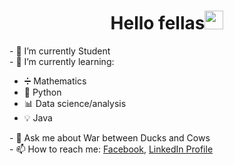 ###
<h1 align="center" dir="auto"> Hello fellas<a target="_blank" rel="noopener noreferrer" href="https://raw.githubusercontent.com/iampavangandhi/iampavangandhi/master/gifs/Hi.gif"><img src="https://raw.githubusercontent.com/iampavangandhi/iampavangandhi/master/gifs/Hi.gif" width="30px" style="max-width: 100%;"></a></h1>
- 🔭 I’m currently Student</br>
- 🌱 I’m currently learning:</br>
     <ul>
          <li>➗ Mathematics</li>
          <li>🐍 Python</li>
          <li>📊 Data science/analysis</li>
          <li>💡 Java</li>
     </ul>
- 💬 Ask me about War between Ducks and Cows </br>
- 📫 How to reach me: <a href="https://www.facebook.com/chijibiji">Facebook</a>, <a href="https://www.linkedin.com/in/aleksandre-gordeladze-a4ab80225">LinkedIn Profile</a></br>
